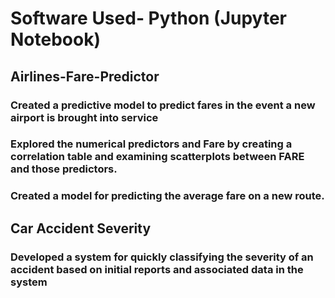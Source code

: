 
# Software Used- Python (Jupyter Notebook)

## Airlines-Fare-Predictor

### Created a predictive model to predict fares in the event a new airport is brought into service

### Explored the numerical predictors and Fare by creating a correlation table and examining scatterplots between FARE and those predictors.
 
### Created a model for predicting the average fare on a new route. 
  

## Car Accident Severity
  
### Developed a system for quickly classifying the severity of an accident based on initial reports and associated data in the system 
